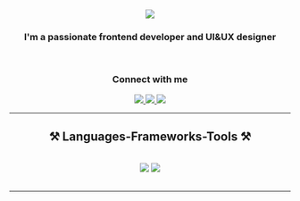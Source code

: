 <h1 align="center">
    <img src="https://readme-typing-svg.herokuapp.com/?font=Poppins&weight=600&color=139A3D&size=35&center=true&vCenter=true&width=500&height=70&duration=3000&lines=Hej+hej!+👋;+I'm+Dina+Mostafa!;+Nice+to+meet+you!+☺️;" />
</h1>

<h3 align="center">I'm a passionate frontend developer and UI&UX designer </h3>

<br/>

 
<div align="center"> 
  <h3 align="center">Connect with me</h3>
  <a href="mailto:dinayoussry96@gmail.com">
    <img src="https://img.shields.io/badge/Gmail-333333?style=for-the-badge&logo=gmail&logoColor=red" />
  </a>
  <a href="https://www.linkedin.com/in/dina-mostafa-929980108/" target="_blank">
    <img src="https://img.shields.io/badge/LinkedIn-0077B5?style=for-the-badge&logo=linkedin&logoColor=white" target="_blank" />
  </a>
  <a href="https://www.behance.net/dina-Mostafa" target="_blank">
     <img src="https://img.shields.io/badge/Behance-053eff?style=for-the-badge&logo=behance&logoColor=white" target="_blank" /> <!-- sqlite, safari, google-chrome are other good icon options -->
  </a>
</div>

 <hr/>
 
<h2 align="center">⚒️ Languages-Frameworks-Tools ⚒️</h2>
<br/>
<div align="center">
    <img src="https://skillicons.dev/icons?i=javascript,typescript,next,html,css,figma,tailwind" />
    <img src="https://skillicons.dev/icons?i=wordpress,nodejs,express,sqlite,p5js" /><br>
</div>

<br/>
<hr/>


  

